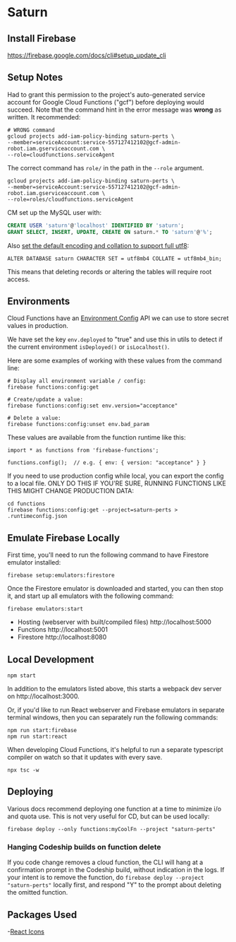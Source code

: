 # Saturn

## Install Firebase

https://firebase.google.com/docs/cli#setup_update_cli

## Setup Notes

Had to grant this permission to the project's auto-generated service account for Google Cloud Functions ("gcf") before deploying would succeed. Note that the command hint in the error message was **wrong** as written. It recommended:

```
# WRONG command
gcloud projects add-iam-policy-binding saturn-perts \
--member=serviceAccount:service-557127412102@gcf-admin-robot.iam.gserviceaccount.com \
--role=cloudfunctions.serviceAgent
```

The correct command has `role/` in the path in the `--role` argument.

```
gcloud projects add-iam-policy-binding saturn-perts \
--member=serviceAccount:service-557127412102@gcf-admin-robot.iam.gserviceaccount.com \
--role=roles/cloudfunctions.serviceAgent
```

CM set up the MySQL user with:

```sql
CREATE USER 'saturn'@'localhost' IDENTIFIED BY 'saturn';
GRANT SELECT, INSERT, UPDATE, CREATE ON saturn.* TO 'saturn'@'%';
```

Also [set the default encoding and collation to support full utf8](
https://stackoverflow.com/questions/39463134/how-to-store-emoji-character-in-mysql-database/39465494#39465494):

```
ALTER DATABASE saturn CHARACTER SET = utf8mb4 COLLATE = utf8mb4_bin;
```

This means that deleting records or altering the tables will require root access.

## Environments

Cloud Functions have an [Environment Config](https://firebase.google.com/docs/functions/config-env) API we can use to store secret values in production.

We have set the key `env.deployed` to "true" and use this in utils to detect if the current environment `isDeployed()` or `isLocalhost()`.

Here are some examples of working with these values from the command line:

```
# Display all environment variable / config:
firebase functions:config:get

# Create/update a value:
firebase functions:config:set env.version="acceptance"

# Delete a value:
firebase functions:config:unset env.bad_param
```

These values are available from the function runtime like this:

```
import * as functions from 'firebase-functions';

functions.config();  // e.g. { env: { version: "acceptance" } }
```

If you need to use production config while local, you can export the config to a local file. ONLY DO THIS IF YOU'RE SURE, RUNNING FUNCTIONS LIKE THIS MIGHT CHANGE PRODUCTION DATA:

```
cd functions
firebase functions:config:get --project=saturn-perts > .runtimeconfig.json
```

## Emulate Firebase Locally

First time, you'll need to run the following command to have Firestore emulator
installed:

```
firebase setup:emulators:firestore
```

Once the Firestore emulator is downloaded and started, you can then stop it,
and start up all emulators with the following command:

```
firebase emulators:start
```

- Hosting (webserver with built/compiled files) http://localhost:5000
- Functions http://localhost:5001
- Firestore http://localhost:8080

## Local Development

```
npm start
```

In addition to the emulators listed above, this starts a webpack dev server on http://localhost:3000.

Or, if you'd like to run React webserver and Firebase emulators in separate
terminal windows, then you can separately run the following commands:

```
npm run start:firebase
npm run start:react
```

When developing Cloud Functions, it's helpful to run a separate typescript compiler on watch so that it updates with every save.

```
npx tsc -w
```

## Deploying

Various docs recommend deploying one function at a time to minimize i/o and quota use. This is not very useful for CD, but can be used locally:

```
firebase deploy --only functions:myCoolFn --project "saturn-perts"
```

### Hanging Codeship builds on function delete

If you code change removes a cloud function, the CLI will hang at a confirmation prompt in the Codeship build, without indication in the logs. If your intent is to remove the function, do `firebase deploy --project "saturn-perts"` locally first, and respond "Y" to the prompt about deleting the omitted function.

## Packages Used

-[React Icons](https://github.com/react-icons/react-icons)
